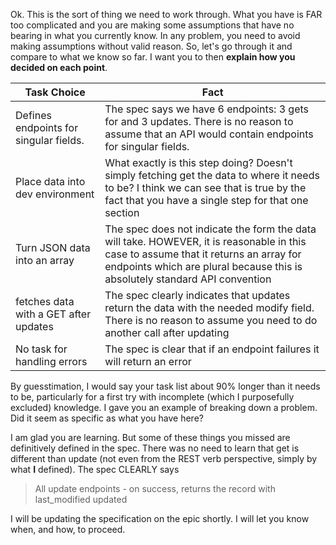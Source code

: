 Ok. This is the sort of thing we need to work through.  What you have is FAR too complicated and you are making some assumptions that have no bearing in what you currently know. In any problem, you need to avoid making assumptions without valid reason.  So, let's go through it and compare to what we know so far.  I want you to then **explain how you decided on each point**.

| Task Choice | Fact |
| ------ | ------ |
| Defines endpoints for singular fields. | The spec says we have 6 endpoints: 3 gets for and 3 updates. There is no reason to assume that an API would contain endpoints for singular fields.  |
| Place data into dev environment | What exactly is this step doing?  Doesn't simply fetching get the data to where it needs to be? I think we can see that is true by the fact that you have a single step for that one section |
| Turn JSON data into an array | The spec does not indicate the form the data will take.  HOWEVER, it is reasonable in this case to assume that it returns an array for endpoints which are plural because this is absolutely standard API convention|
| fetches data with a GET after updates | The spec clearly indicates that updates return the data with the needed modify field.  There is no reason to assume you need to do another call after updating |
| No task for handling errors | The spec is clear that if an endpoint failures it will return an error |

By guesstimation, I would say your task list about 90% longer than it needs to be, particularly for a first try with incomplete (which I purposefully excluded) knowledge.  I gave you an example of breaking down a problem.  Did it seem as specific as what you have here?

I am glad you are learning. But some of these things you missed are definitively defined in the spec.  There was no need to learn that get is different than update (not even from the REST verb perspective, simply by what **I** defined).  The spec CLEARLY says

> All update endpoints - on success, returns the record with last_modified updated

I will be updating the specification on the epic shortly.  I will let you know when, and how, to proceed.
